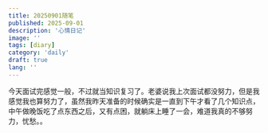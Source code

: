 ```yaml
---
title: 20250901随笔
published: 2025-09-01
description: '心情日记'
image: ''
tags: [diary]
category: 'daily'
draft: true 
lang: ''
---
```

今天面试完感觉一般，不过就当知识复习了。老婆说我上次面试都没努力，但是我感觉我也算努力了，虽然我昨天准备的时候确实是一直到下午才看了几个知识点，中午做晚饭吃了点东西之后，又有点困，就躺床上睡了一会，难道我真的不够努力，忧愁。。
